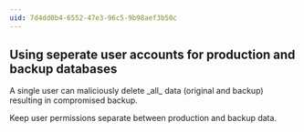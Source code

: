 ```yaml
---
uid: 7d4dd0b4-6552-47e3-96c5-9b98aef3b50c
---
```

## Using seperate user accounts for production and backup databases

<div class="alert is-warning"><p>A single user can maliciously delete _all_ data (original and backup) resulting in compromised backup.</p></div>

Keep user permissions separate between production and backup data.
